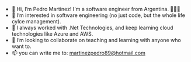 - 👋 Hi, I’m Pedro Martinez! I'm a software engineer from Argentina. 💙🤍💙
- 👀 I’m interested in software engineering (no just code, but the whole life cylce management).
- 🌱 I always worked with .Net Technologies, and keep learning cloud technologies like Azure and AWS.
- 💞️ I’m looking to collaborate on teaching and learning with anyone who want to. 
- 📫 you can write me to: martinezpedro89@hotmail.com

<!---
martinezpedro89/martinezpedro89 is a ✨ special ✨ repository because its `README.md` (this file) appears on your GitHub profile.
You can click the Preview link to take a look at your changes.
--->
